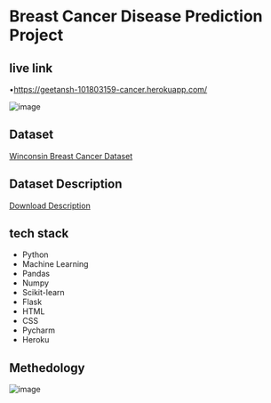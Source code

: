 # Breast Cancer Disease Prediction Project 

## live link

•https://geetansh-101803159-cancer.herokuapp.com/

![image](https://user-images.githubusercontent.com/92667898/142766797-59d71f86-91cc-404e-b0af-3d3a383b37b6.png)


## Dataset

[Winconsin Breast Cancer Dataset](https://archive.ics.uci.edu/ml/datasets/Breast+Cancer+Wisconsin+%28Diagnostic%29)

## Dataset Description

[Download Description](https://archive.ics.uci.edu/ml/machine-learning-databases/breast-cancer-wisconsin/wdbc.names)


## tech stack

- Python
- Machine Learning
- Pandas
- Numpy
- Scikit-learn
- Flask
- HTML
- CSS
- Pycharm
- Heroku

## Methedology

![image](https://user-images.githubusercontent.com/92667898/142766710-d6a9e5dc-ce7d-4234-ab69-a9c2a2e918d6.png)
